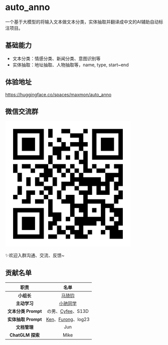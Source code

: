 # auto_anno
一个基于大模型的将输入文本做文本分类，实体抽取并翻译成中文的AI辅助自动标注项目。
## 基础能力
- 文本分类：情感分类、新闻分类、意图识别等
- 实体抽取：地址抽取、人物抽取等，name, type, start~end

## 体验地址
https://huggingface.co/spaces/maxmon/auto_anno

## 微信交流群
![二维码](img/qr_code.jpg)

✨欢迎入群沟通、交流、反馈~

## 贡献名单
| 职责 | 名单 |
| :---: | :---: |
| **小组长** | [马琦钧](https://github.com/Skypow2012) |
| **主动学习** | [小驰同学](https://github.com/zsc19) |
| **文本分类 Prompt** | の男、[Cyfee](https://github.com/Cyfee)、S13D |
| **实体抽取 Prompt** | [Ken](https://github.com/C0dem0nk3y)、[Furong](https://github.com/momo4826)、log23 |
| **文档管理** | Jun |
| **ChatGLM 探索** | Mike |
